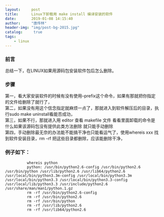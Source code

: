 ```yaml
---
layout:		post
title: 		Linux下卸载用 make install 编译安装的软件
date: 		2019-01-08 14:15:40
author:		"唐传林"
header-img: "img/post-bg-2015.jpg"
catalog:	 true
tags:
    - linux
---
```

###  前言

总结一下，在LINUX如果用源码包安装软件包后怎么删除。

###  步骤

第一，看大家安装软件的时候有没有使用–prefix这个命令，如果有那就把你指定的文件给删除了就行了，  
第二，如果没有用这个信念指定就麻烦一点了，那就进入到软件解压后的目录，执行sudo make uninstall看能否成功，  
第三，如果不行，那就进入用 editor 查看 makefile 文件 看看里面卸载的命令是什么如果该源码包没有提供此类方法删除 就只能手动删除  
第四，手动删除最无奈的办法能不能搞干净也只能看运气了，使用whereis xxx 找到软件安装目录，rm -rf 把这些目录都删除，应该能删除干净，

###  例子如下：

    
```    
          whereis python
          python: /usr/bin/python2.6-config /usr/bin/python2.6 /usr/bin/python /usr/lib/python2.6 /usr/lib64/python2.6 /usr/local/bin/python3.3m-config /usr/local/bin/python3.3m /usr/local/bin/python3.3 /usr/local/bin/python3.3-config /usr/local/lib/python3.3 /usr/include/python2.6 /usr/share/man/man1/python.1.gz
          rm -rf /usr/bin/python2.6-config
          rm -rf /usr/bin/python2.6
          rm -rf /usr/bin/python
          rm -rf /usr/lib/python2.6
          rm -rf /usr/lib64/python2.6
```    

